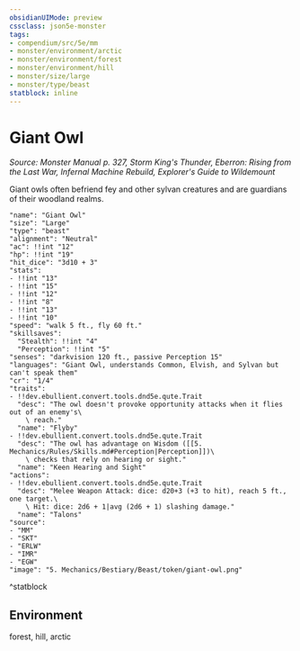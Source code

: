 ```yaml
---
obsidianUIMode: preview
cssclass: json5e-monster
tags:
- compendium/src/5e/mm
- monster/environment/arctic
- monster/environment/forest
- monster/environment/hill
- monster/size/large
- monster/type/beast
statblock: inline
---
```

# Giant Owl
*Source: Monster Manual p. 327, Storm King's Thunder, Eberron: Rising from the Last War, Infernal Machine Rebuild, Explorer's Guide to Wildemount*  

Giant owls often befriend fey and other sylvan creatures and are guardians of their woodland realms.

```statblock
"name": "Giant Owl"
"size": "Large"
"type": "beast"
"alignment": "Neutral"
"ac": !!int "12"
"hp": !!int "19"
"hit_dice": "3d10 + 3"
"stats":
- !!int "13"
- !!int "15"
- !!int "12"
- !!int "8"
- !!int "13"
- !!int "10"
"speed": "walk 5 ft., fly 60 ft."
"skillsaves":
  "Stealth": !!int "4"
  "Perception": !!int "5"
"senses": "darkvision 120 ft., passive Perception 15"
"languages": "Giant Owl, understands Common, Elvish, and Sylvan but can't speak them"
"cr": "1/4"
"traits":
- !!dev.ebullient.convert.tools.dnd5e.qute.Trait
  "desc": "The owl doesn't provoke opportunity attacks when it flies out of an enemy's\
    \ reach."
  "name": "Flyby"
- !!dev.ebullient.convert.tools.dnd5e.qute.Trait
  "desc": "The owl has advantage on Wisdom ([[5. Mechanics/Rules/Skills.md#Perception|Perception]])\
    \ checks that rely on hearing or sight."
  "name": "Keen Hearing and Sight"
"actions":
- !!dev.ebullient.convert.tools.dnd5e.qute.Trait
  "desc": "Melee Weapon Attack: dice: d20+3 (+3 to hit), reach 5 ft., one target.\
    \ Hit: dice: 2d6 + 1|avg (2d6 + 1) slashing damage."
  "name": "Talons"
"source":
- "MM"
- "SKT"
- "ERLW"
- "IMR"
- "EGW"
"image": "5. Mechanics/Bestiary/Beast/token/giant-owl.png"
```
^statblock

## Environment

forest, hill, arctic